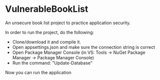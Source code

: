# VulnerableBookList
An unsecure book list project to practice application security.

In order to run the project, do the following: 
- Clone/download it and compile it.
- Open appsettings.json and make sure the connection string is correct
- Open Package Manager Console (in VS: Tools -> NuGet Package Manager -> Package Manager Console)
- Run the command: "Update-Database"

Now you can run the application


